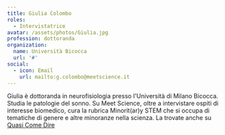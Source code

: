 ```yaml
---
title: Giulia Colombo
roles: 
  - Intervistatrice
avatar: /assets/photos/Giulia.jpg
profession: dottoranda
organization:
  name: Università Bicocca
  url: '#'
social:
  - icon: Email
    url: mailto:g.colombo@meetscience.it
---
```


Giulia è dottoranda in neurofisiologia presso l'Università di Milano Bicocca. Studia le patologie del sonno. Su Meet Science, oltre a intervistare ospiti di interesse biomedico, cura la rubrica Minorit(ar)y STEM che si occupa di tematiche di genere e altre minoranze nella scienza.
La trovate anche su [Quasi Come Dire](https://quasicomedire.wordpress.com)
